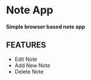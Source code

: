 # Note App

#### Simple browser based  note app 

## FEATURES 

- Edit Note 
- Add New Note
- Delete Note 


